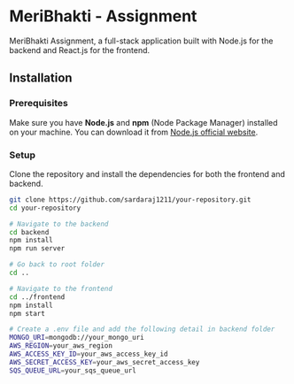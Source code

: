 # MeriBhakti - Assignment

MeriBhakti Assignment, a full-stack application built with Node.js for the backend and React.js for the frontend.

## Installation

### Prerequisites
Make sure you have **Node.js** and **npm** (Node Package Manager) installed on your machine. You can download it from [Node.js official website](https://nodejs.org/).

### Setup

Clone the repository and install the dependencies for both the frontend and backend.

```bash
git clone https://github.com/sardaraj1211/your-repository.git
cd your-repository

# Navigate to the backend
cd backend
npm install
npm run server

# Go back to root folder
cd ..

# Navigate to the frontend
cd ../frontend
npm install
npm start

# Create a .env file and add the following detail in backend folder
MONGO_URI=mongodb://your_mongo_uri
AWS_REGION=your_aws_region
AWS_ACCESS_KEY_ID=your_aws_access_key_id
AWS_SECRET_ACCESS_KEY=your_aws_secret_access_key
SQS_QUEUE_URL=your_sqs_queue_url

